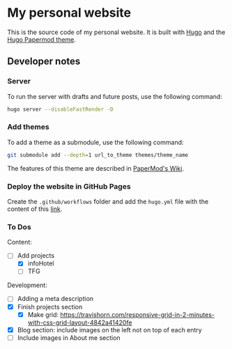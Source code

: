 # My personal website

This is the source code of my personal website. It is built with [Hugo](https://gohugo.io/) and the [Hugo Papermod theme](https://github.com/adityatelange/hugo-PaperMod?tab=readme-ov-file).

## Developer notes

### Server

To run the server with drafts and future posts, use the following command:

```bash
hugo server --disableFastRender -D
```

### Add themes

To add a theme as a submodule, use the following command:

```bash
git submodule add --depth=1 url_to_theme themes/theme_name
```

The features of this theme are described in [PaperMod's Wiki](https://github.com/adityatelange/hugo-PaperMod/wiki).

### Deploy the website in GitHub Pages

Create the `.github/workflows` folder and add the `hugo.yml` file with the content of this [link](https://gist.githubusercontent.com/thisismikekelly/1a24ad2c8c923127dc3cb29edca13746/raw/f5d449a0aca3d33b88825e563734e6d782752e4a/hugo.yaml).

### To Dos

Content:
- [ ] Add projects
  - [x] infoHotel
  - [ ] TFG

Development:
- [ ] Adding a meta description
- [x] Finish projects section
  - [x] Make grid: https://travishorn.com/responsive-grid-in-2-minutes-with-css-grid-layout-4842a41420fe
- [x] Blog section: include images on the left not on top of each entry
- [ ] Include images in About me section
